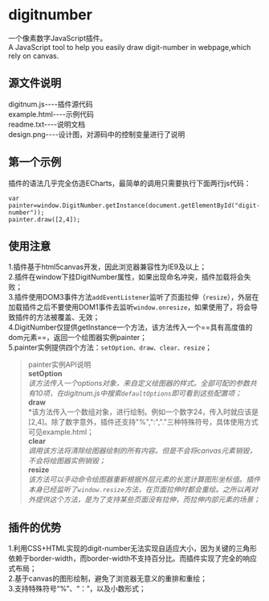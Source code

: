 # digitnumber
一个像素数字JavaScript插件。<br/>
A JavaScript tool to help you easily draw digit-number in webpage,which rely on canvas.

## 源文件说明
digitnum.js----插件源代码<br/>
example.html----示例代码<br/>
readme.txt----说明文档<br/>
design.png----设计图，对源码中的控制变量进行了说明

## 第一个示例
插件的语法几乎完全仿造ECharts，最简单的调用只需要执行下面两行js代码：
```
var painter=window.DigitNumber.getInstance(document.getElementById("digit-number"));
painter.draw([2,4]);
```

## 使用注意
1.插件基于html5canvas开发，因此浏览器兼容性为IE9及以上；<br/>
2.插件在window下挂DigitNumber属性，如果出现命名冲突，插件加载将会失败；<br/>
3.插件使用DOM3事件方法```addEventListener```监听了页面拉伸（```resize```），外层在加载插件之后不要使用DOM1事件去监听```window.onresize```，如果使用了，将会导致插件的方法被覆盖、无效；<br/>
4.DigitNumber仅提供getInstance一个方法，该方法传入一个==具有高度值的dom元素==，返回一个绘图器实例painter；<br/>
5.painter实例提供四个方法：```setOption、draw、clear、resize```；<br/>

>painter实例API说明<br/>
>**setOption**<br/>
>*该方法传入一个options对象，来自定义绘图器的样式。全部可配的参数共有10项，在digitnum.js中搜索```defaultOptions```即可看到这些配置项；*<br/>
>**draw**<br/>
>*该方法传入一个数组对象，进行绘制。例如一个数字24，传入时就应该是[2,4]。除了数字意外，插件还支持"%",":","."三种特殊符号，具体使用方式可见example.html；<br/>
>**clear**<br/>
>*调用该方法将清除绘图器绘制的所有内容。但是不会将canvas元素销毁，不会将绘图器实例销毁；*<br/>
>**resize**<br/>
>*该方法可以手动命令绘图器重新根据外层元素的长宽计算图形坐标值。插件本身已经监听了```window.resize```方法，在页面拉伸时都会重绘。之所以再对外提供这个方法，是为了支持某些页面没有拉伸，而拉伸内部元素的场景；*

## 插件的优势
1.利用CSS+HTML实现的digit-number无法实现自适应大小，因为关键的三角形依赖于border-width，而border-width不支持百分比。而插件实现了完全的响应式布局；<br/>
2.基于canvas的图形绘制，避免了浏览器无意义的重排和重绘；<br/>
3.支持特殊符号“%”、“：”，以及小数形式；